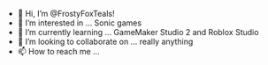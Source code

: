 - 👋 Hi, I’m @FrostyFoxTeals!
- 👀 I’m interested in ... Sonic games 
- 🌱 I’m currently learning ... GameMaker Studio 2 and Roblox Studio
- 💞️ I’m looking to collaborate on ... really anything
- 📫 How to reach me ...

<!---
FrostyFoxTeals/FrostyFoxTeals is a ✨ special ✨ repository because its `README.md` (this file) appears on your GitHub profile.
You can click the Preview link to take a look at your changes.
--->
